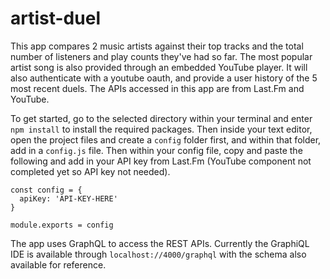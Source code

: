 # artist-duel

This app compares 2 music artists against their top tracks and the total number of listeners and play counts they've had so far. The most popular artist song is also provided through an embedded YouTube player. It will also authenticate with a youtube oauth, and provide a user history of the 5 most recent duels. The APIs accessed in this app are from Last.Fm and YouTube.

To get started, go to the selected directory within your terminal and enter ```npm install``` to install the required packages. Then inside your text editor, open the project files and create a ```config``` folder first, and within that folder, add in a ```config.js``` file. Then within your config file, copy and paste the following and add in your API key from Last.Fm (YouTube component not completed yet so API key not needed).

```
const config = {
  apiKey: 'API-KEY-HERE'
}

module.exports = config
```

The app uses GraphQL to access the REST APIs. Currently the GraphiQL IDE is available through ```localhost://4000/graphql``` with the schema also available for reference.
